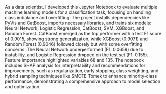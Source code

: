 As a data scientist, I developed this Jupyter Notebook to evaluate multiple machine learning models for a classification task, focusing on handling class imbalance and overfitting. The project installs dependencies like PyVis and CatBoost, imports necessary libraries, and trains six models: Neural Network, Logistic Regression, CatBoost, SVM, XGBoost, and Random Forest. CatBoost emerged as the top performer with a test F1 score of 0.9015, showing strong generalization, while XGBoost (0.9071) and Random Forest (0.9046) followed closely but with some overfitting concerns. The Neural Network underperformed (F1: 0.0659) due to instability, and Logistic Regression dropped on the test set (F1: 0.155). Feature importance highlighted variables 68 and 135. The notebook includes SHAP analysis for interpretability and recommendations for improvements, such as regularization, early stopping, class weighting, and hybrid sampling techniques like SMOTE-Tomek to enhance minority-class performance, demonstrating a comprehensive approach to model selection and optimization.
